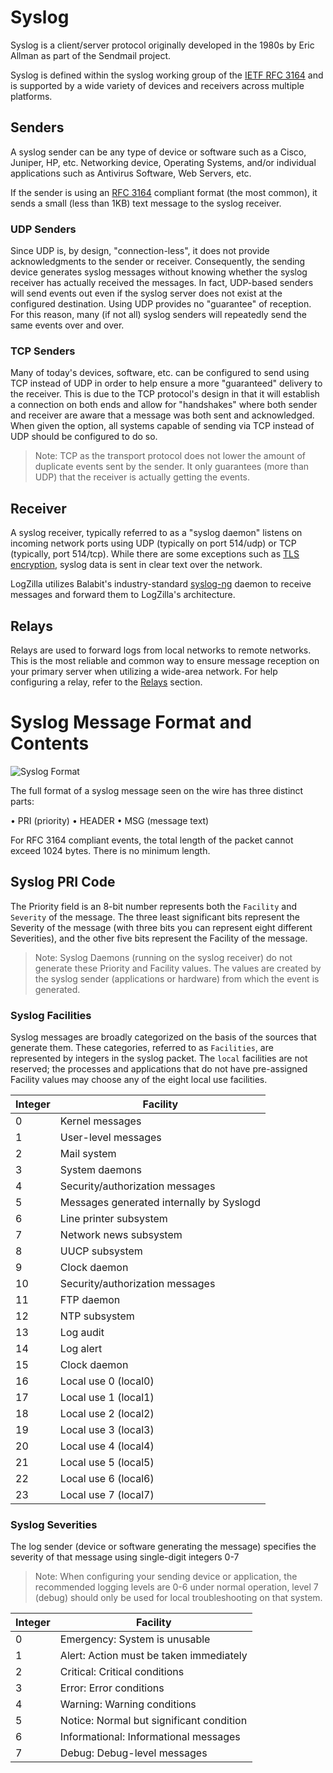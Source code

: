 <!-- @@@title:Syslog Basics@@@ -->


# Syslog

Syslog is a client/server protocol originally developed in the 1980s by Eric Allman as part of the Sendmail project.

Syslog is defined within the syslog working group of the [IETF RFC 3164](https://www.ietf.org/rfc/rfc3164.txt) and is supported by a wide variety of devices and receivers across multiple platforms. 

## Senders
A syslog sender can be any type of device or software such as a Cisco, Juniper, HP, etc. Networking device, Operating Systems, and/or individual applications such as Antivirus Software, Web Servers, etc.

If the sender is using an [RFC 3164](https://www.ietf.org/rfc/rfc3164.txt) compliant format (the most common), it sends a small (less than 1KB) text message to the syslog receiver. 

### UDP Senders
Since UDP is, by design, "connection-less", it does not provide acknowledgments to the sender or receiver. Consequently, the sending device generates syslog messages without knowing whether the syslog receiver has actually received the messages. In fact, UDP-based senders will send events out even if the syslog server does not exist at the configured destination. Using UDP provides no "guarantee" of reception. For this reason, many (if not all) syslog senders will repeatedly send the same events over and over.

### TCP Senders
Many of today's devices, software, etc. can be configured to send using TCP instead of UDP in order to help ensure a more "guaranteed" delivery to the receiver. This is due to the TCP protocol's design in that it will establish a connection on both ends and allow for "handshakes" where both sender and receiver are aware that a message was both sent and acknowledged. When given the option, all systems capable of sending via TCP instead of UDP should be configured to do so.

> Note: TCP as the transport protocol does not lower the amount of duplicate events sent by the sender. It only guarantees (more than UDP) that the receiver is actually getting the events.


## Receiver

A syslog receiver, typically referred to as a "syslog daemon" listens on incoming network ports using UDP (typically on port 514/udp) or TCP (typically, port 514/tcp). While there are some exceptions such as [TLS encryption](https://en.wikipedia.org/wiki/Transport_Layer_Security), syslog data is sent in clear text over the network.

LogZilla utilizes Balabit's industry-standard [syslog-ng](https://syslog-ng.org) daemon to receive messages and forward them to LogZilla's architecture.


## Relays
Relays are used to forward logs from local networks to remote networks. This is the most reliable and common way to ensure message reception on your primary server when utilizing a wide-area network. For help configuring a relay, refer to the [Relays](/help/receiving_data/relays) section.



# Syslog Message Format and Contents

![Syslog Format](@@path/images/syslog-packet.png)

The full format of a syslog message seen on the wire has three distinct parts:

• PRI (priority)
• HEADER
• MSG (message text)

For RFC 3164 compliant events, the total length of the packet cannot exceed 1024 bytes. There is no minimum length.

## Syslog PRI Code
The Priority field is an 8-bit number represents both the `Facility` and `Severity` of the message. The three least significant bits represent the Severity of the message (with three bits you can represent eight different Severities), and the other five bits represent the Facility of the message.

> Note: Syslog Daemons (running on the syslog receiver) do not generate these Priority and Facility values. The values are created by the syslog sender (applications or hardware) from which the event is generated.

### Syslog Facilities

Syslog messages are broadly categorized on the basis of the sources that generate them. These categories, referred to as `Facilities`, are represented by integers in the syslog packet. The `local` facilities are not reserved; the processes and applications that do not have pre-assigned Facility values may choose any of the eight local use facilities. 

| Integer | Facility                                 |
|---------|------------------------------------------|
| 0       | Kernel messages                          |
| 1       | User-level messages                      |
| 2       | Mail system                              |
| 3       | System daemons                           |
| 4       | Security/authorization messages          |
| 5       | Messages generated internally by Syslogd |
| 6       | Line printer subsystem                   |
| 7       | Network news subsystem                   |
| 8       | UUCP subsystem                           |
| 9       | Clock daemon                             |
| 10      | Security/authorization messages          |
| 11      | FTP daemon                               |
| 12      | NTP subsystem                            |
| 13      | Log audit                                |
| 14      | Log alert                                |
| 15      | Clock daemon                             |
| 16      | Local use 0 (local0)                     |
| 17      | Local use 1 (local1)                     |
| 18      | Local use 2 (local2)                     |
| 19      | Local use 3 (local3)                     |
| 20      | Local use 4 (local4)                     |
| 21      | Local use 5 (local5)                     |
| 22      | Local use 6 (local6)                     |
| 23      | Local use 7 (local7)                     |


### Syslog Severities

The log sender (device or software generating the message) specifies the severity of that message using single-digit integers 0-7 

> Note: When configuring your sending device or application, the recommended logging levels are 0-6 under normal operation, level 7 (debug) should only be used for local troubleshooting on that system.

| Integer | Facility                                 |
|---------|------------------------------------------|
| 0       | Emergency: System is unusable            |
| 1       | Alert: Action must be taken immediately  |
| 2       | Critical: Critical conditions            |
| 3       | Error: Error conditions                  |
| 4       | Warning: Warning conditions              |
| 5       | Notice: Normal but significant condition |
| 6       | Informational: Informational messages    |
| 7       | Debug: Debug-level messages              |

 